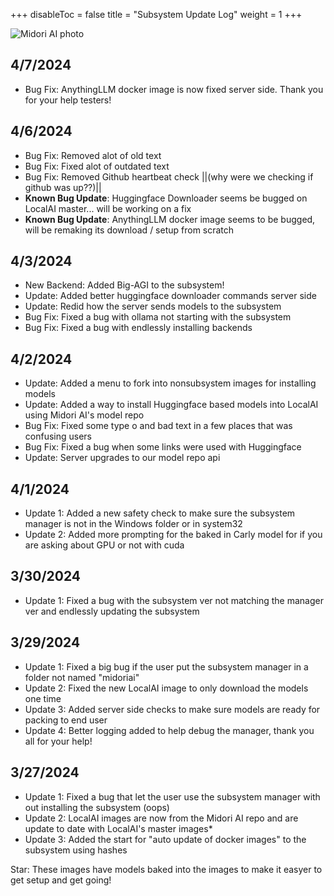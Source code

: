 +++
disableToc = false
title = "Subsystem Update Log"
weight = 1
+++

![Midori AI photo](https://tea-cup.midori-ai.xyz/download/logosubsystem.png)

## 4/7/2024
- Bug Fix: AnythingLLM docker image is now fixed server side. Thank you for your help testers!

## 4/6/2024
- Bug Fix: Removed alot of old text
- Bug Fix: Fixed alot of outdated text
- Bug Fix: Removed Github heartbeat check ||(why were we checking if github was up??)||
- **Known Bug Update**: Huggingface Downloader seems be bugged on LocalAI master... will be working on a fix
- **Known Bug Update**: AnythingLLM docker image seems to be bugged, will be remaking its download / setup from scratch

## 4/3/2024
- New Backend: Added Big-AGI to the subsystem! 
- Update: Added better huggingface downloader commands server side
- Update: Redid how the server sends models to the subsystem
- Bug Fix: Fixed a bug with ollama not starting with the subsystem
- Bug Fix: Fixed a bug with endlessly installing backends 

## 4/2/2024
- Update: Added a menu to fork into nonsubsystem images for installing models
- Update: Added a way to install Huggingface based models into LocalAI using Midori AI's model repo
- Bug Fix: Fixed some type o and bad text in a few places that was confusing users
- Bug Fix: Fixed a bug when some links were used with Huggingface 
- Update: Server upgrades to our model repo api

## 4/1/2024
- Update 1: Added a new safety check to make sure the subsystem manager is not in the Windows folder or in system32
- Update 2: Added more prompting for the baked in Carly model for if you are asking about GPU or not with cuda

## 3/30/2024
- Update 1: Fixed a bug with the subsystem ver not matching the manager ver and endlessly updating the subsystem

## 3/29/2024
- Update 1: Fixed a big bug if the user put the subsystem manager in a folder not named "midoriai"
- Update 2: Fixed the new LocalAI image to only download the models one time
- Update 3: Added server side checks to make sure models are ready for packing to end user
- Update 4: Better logging added to help debug the manager, thank you all for your help!

## 3/27/2024

- Update 1: Fixed a bug that let the user use the subsystem manager with out installing the subsystem (oops)
- Update 2: LocalAI images are now from the Midori AI repo and are update to date with LocalAI's master images*
- Update 3: Added the start for "auto update of docker images" to the subsystem using hashes

Star: These images have models baked into the images to make it easyer to get setup and get going!